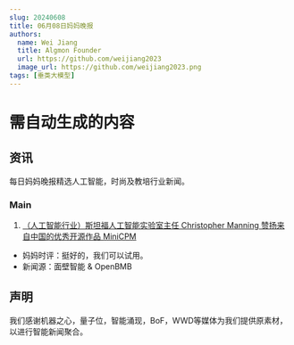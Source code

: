 ```yaml
---
slug: 20240608
title: 06月08日妈妈晚报
authors:
  name: Wei Jiang
  title: Algmon Founder
  url: https://github.com/weijiang2023
  image_url: https://github.com/weijiang2023.png
tags: [垂类大模型]
---
```


# 需自动生成的内容
## 资讯
每日妈妈晚报精选人工智能，时尚及教培行业新闻。

### Main

1. [（人工智能行业）斯坦福人工智能实验室主任 Christopher Manning 赞扬来自中国的优秀开源作品 MiniCPM](https://mp.weixin.qq.com/s/NvM3eTvVBX4A8IUWsh3Y9w)
* 妈妈时评：挺好的，我们可以试用。
* 新闻源：面壁智能 & OpenBMB

## 声明

我们感谢机器之心，量子位，智能涌现，BoF，WWD等媒体为我们提供原素材，以进行智能新闻聚合。